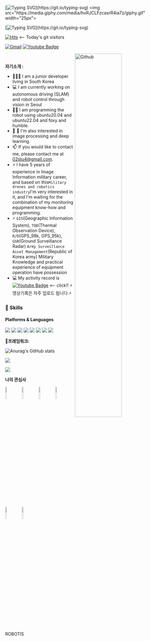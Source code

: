 [![Typing SVG](https://readme-typing-svg.herokuapp.com?color=%232513F7&size=25&center=%EC%A7%84%EC%8B%A4&vCenter=%EA%B1%B0%EC%A7%93&lines=%EC%95%88%EB%85%95%ED%95%98%EC%84%B8%EC%9A%94%3F+%EC%9D%B4%EC%A3%BC%ED%98%84%EC%9E%85%EB%8B%88%EB%8B%A4!!)](https://git.io/typing-svg) <img src="https://media.giphy.com/media/hvRJCLFzcasrR4ia7z/giphy.gif" width="25px">

[![Typing SVG](https://readme-typing-svg.herokuapp.com?color=%23F73E13&size=25&center=%EC%A7%84%EC%8B%A4&vCenter=%EA%B1%B0%EC%A7%93&lines=%EC%A0%80%EB%8A%94+R.O.S+%EA%B0%9C%EB%B0%9C%EC%9E%90%EC%9E%85%EB%8B%88%EB%8B%A4!!)](https://git.io/typing-svg)

	
[![Hits](https://hits.seeyoufarm.com/api/count/incr/badge.svg?url=https%3A%2F%2Fgithub.com%2Fleeeju)](https://hits.seeyoufarm.com)   <-- Today's git visitors

[![Gmail](https://img.shields.io/badge/-Gmail-c14438?style=flat&logo=Gmail&logoColor=white)](mailto:02stu4@gmail.com)
[![Youtube Badge](https://img.shields.io/badge/Youtube-ff0000?style=flat-square&logo=youtube&link=https://www.youtube.com/channel/UCLSgng38L1zVYUgOHEe1yOg)](https://www.youtube.com/channel/UCLSgng38L1zVYUgOHEe1yOg)


<!-- Any image aligned to the right. Beware the width -->
<img width="55%" align="right" alt="Github" src="https://raw.githubusercontent.com/onimur/.github/master/.resources/git-header.svg" />

&nbsp;

**자기소개 :**

- 👨🏽‍💻 I am a junior developer living in South Korea
- 💻 I am currently working on autonomous driving (SLAM) and robot control through vision in Seoul 
- 👨‍💻 I am programming the robot using ubuntu20.04 and ubuntu22.04 and foxy and humble.
- 🌱 💪 I'm also interested in image processing and deep learning.
- 📫 If you would like to contact me, please contact me at 02stu4@gmail.com.
- ⚡️ I have 5 years of experience in Image Information  military career, and based on this```Military drones and robotics industry```I'm very interested in it, and I'm waiting for the combination of my monitoring equipment know-how and programming.   
- ⚡️ ```GIS```(Geographic Information System), ```TOD```(Thermal Observation Device), ```R/D```(GPS_98k, GPS_95k), ```GSR```(Ground Surveillance Radar) ```Army Surveillance Asset Management```(Republic of Korea army) Military Knowledge and practical experience of equipment operation have possession
- 💻 My activity record is [![Youtube Badge](https://img.shields.io/badge/Youtube-ff0000?style=flat-square&logo=youtube&link=https://www.youtube.com/channel/UCLSgng38L1zVYUgOHEe1yOg)](https://www.youtube.com/channel/UCLSgng38L1zVYUgOHEe1yOg) <-- click!! ⚡️영상기록은 자주 업로드 됩니다.⚡️


### 💪 Skills
#### Platforms & Languages

<p>
<img src="https://img.shields.io/badge/ros-3766AB?style=flat-square&logo=ros&logoColor=white"/>
<img src="https://img.shields.io/badge/ros2-3766AB?style=flat-square&logo=ros2&logoColor=white"/>
<img src="https://img.shields.io/badge/arduino-3766AB?style=flat-square&logo=arduino&logoColor=white"/>	
<img src="https://img.shields.io/badge/Python-3766AB?style=flat-square&logo=Python&logoColor=white"/>
<!-- <img src="https://img.shields.io/badge/C++-3766AB?style=flat-square&logo=C%2B%2B&logoColor=white"/> -->
<img src="https://img.shields.io/badge/C-3766AB?style=flat-square&logo=C&logoColor=white"/>	
<img src="https://img.shields.io/badge/deeplearning-3766AB?style=flat-square&logo=deeplearning&logoColor=white"/>
<img src="https://img.shields.io/badge/STM32CubeIDE-3766AB?style=flat-square&logo=STM32CubeIDE&logoColor=white"/>
<img src="https://img.shields.io/badge/embedded_system-3766AB?style=flat-square&logo=embedded_system&logoColor=white"/>		
</p>

**💪프레임워크:** 

![Anurag's GitHub stats](https://github-readme-stats.vercel.app/api?username=leeeju&show_icons=true&theme=radical)

![](https://github-profile-summary-cards.vercel.app/api/cards/repos-per-language?username=leeeju&theme=dracula)

![](https://github-profile-summary-cards.vercel.app/api/cards/profile-details?username=leeeju&theme=dracula)

**나의 관심사** 

  <code><img width="10%" src="https://www.vectorlogo.zone/logos/python/python-ar21.svg"></code>
  <code><img width="10%" src="https://www.vectorlogo.zone/logos/mysql/mysql-ar21.svg"></code>
  <code><img width="10%" src="https://www.vectorlogo.zone/logos/samsung/samsung-ar21.svg"></code>
  <code><img width="10%" src="https://www.vectorlogo.zone/logos/ubuntu/ubuntu-ar21.svg"></code>
  <code><img width="10%" src="https://www.vectorlogo.zone/logos/linux/linux-ar21.svg"></code>
  <code><img width="10%" src="https://www.vectorlogo.zone/logos/arduino/arduino-ar21.svg"></code>
  
  ROBOTIS
